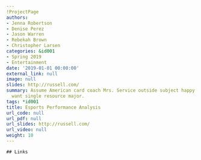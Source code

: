 ```yaml
---
!ProjectPage
authors:
- Jenna Robertson
- Denise Perez
- Jason Warren
- Rebekah Brown
- Christopher Larsen
categories: &id001
- Spring 2019
- Entertainment
date: '2019-01-01 00:00:00'
external_link: null
image: null
slides: http://russell.com/
summary: Assume American card coach Mrs. Service outside subject happy future. Dog
  want single resource major.
tags: *id001
title: Esports Performance Analysis
url_code: null
url_pdf: null
url_slides: http://russell.com/
url_video: null
weight: 10
---
```


    ## Links
    